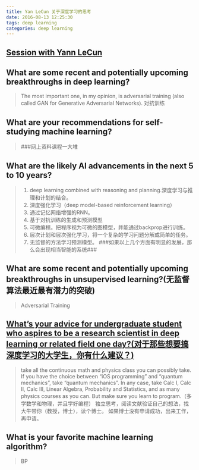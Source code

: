 ```yaml
---
title: Yan LeCun 关于深度学习的思考
date: 2016-08-13 12:25:30
tags: deep learning
categories: deep learning
---
```

## [Session with Yann LeCun](https://www.quora.com/session/Yann-LeCun/1) ##


What are some recent and potentially upcoming breakthroughs in deep learning?
----------------------------------------------------------------------
>The most important one, in my opinion, is adversarial training (also called GAN for Generative Adversarial Networks). 对抗训练

What are your recommendations for self-studying machine learning?
--------------------------------------
>###网上资料课程一大堆


What are the likely AI advancements in the next 5 to 10 years?
-------------------------------
> 1. deep learning combined with reasoning and planning.深度学习与推理和计划的结合。
> 2. 深度强化学习（deep model-based reinforcement learning）
> 3. 通过记忆网络增强的RNN。
> 4. 基于对抗训练的生成和预测模型
> 5. 可微编程。把程序视为可微的图模型，并能通过backprop进行训练。
> 6. 层次计划和层次强化学习，将一个复杂的学习问题分解成简单的任务。
> 7. 无监督的方法学习预测模型。
> ###如果以上几个方面有明显的发展，那么会出现相当智能的系统###

What are some recent and potentially upcoming breakthroughs in unsupervised learning?(无监督算法最近最有潜力的突破)
-------------------------------
> Adversarial  Training

[What’s your advice for undergraduate student who aspires to be a research scientist in deep learning or related field one day?(对于那些想要搞深度学习的大学生，你有什么建议？)](https://www.quora.com/What%E2%80%99s-your-advice-for-undergraduate-student-who-aspires-to-be-a-research-scientist-in-deep-learning-or-related-field-one-day)
---------------------------------------

>take all the continuous math and physics class you can possibly take. If you have the choice between “iOS programming” and “quantum mechanics”, take “quantum mechanics”. In any case, take Calc I, Calc II, Calc III, Linear Algebra, Probability and Statistics, and as many physics courses as you can. But make sure you learn to program.（多学数学和物理，并且学好编程）
>独立思考，阅读文献验证自己的想法，找大牛带你（教授，博士），读个博士。
>如果博士没有申请成功，出来工作，再申请。


What is your favorite machine learning algorithm?
---------------------------------------------------------------------------
> BP
